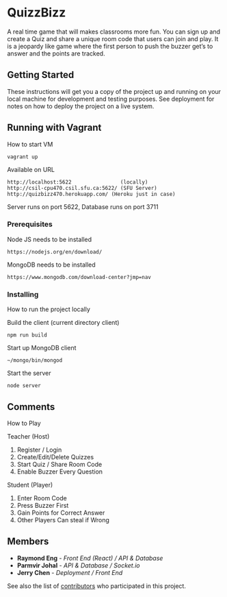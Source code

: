 # QuizzBizz

A real time game that will makes classrooms more fun. You can sign up and create a Quiz and share a unique room code that users can join and play. It is a jeopardy like game where the first person to push the buzzer get’s to answer and the points are tracked.

## Getting Started

These instructions will get you a copy of the project up and running on your local machine for development and testing purposes. See deployment for notes on how to deploy the project on a live system.

## Running with Vagrant

How to start VM
```
vagrant up
```

Available on URL
```
http://localhost:5622                (locally)
http://csil-cpu470.csil.sfu.ca:5622/ (SFU Server)
http://quizbizz470.herokuapp.com/ (Heroku just in case)
```

Server runs on port 5622, 
Database runs on port 3711

### Prerequisites

Node JS needs to be installed

```
https://nodejs.org/en/download/
```

MongoDB needs to be installed

```
https://www.mongodb.com/download-center?jmp=nav
```

### Installing

How to run the project locally

Build the client (current directory client)

```
npm run build
```

Start up MongoDB client
```
~/mongo/bin/mongod
```

Start the server
```
node server
```

## Comments
How to Play

Teacher (Host)                       

1. Register / Login                   
2. Create/Edit/Delete Quizzes						  
3. Start Quiz / Share Room Code		  
4. Enable Buzzer Every Question		  

 Student (Player)

1. Enter Room Code
2. Press Buzzer First
3. Gain Points for Correct Answer
4. Other Players Can steal if Wrong

## Members

* **Raymond Eng** - *Front End (React) / API & Database* 
* **Parmvir Johal** - *API & Database / Socket.io* 
* **Jerry Chen** - *Deployment / Front End* 


See also the list of [contributors](https://github.com/your/project/contributors) who participated in this project.

